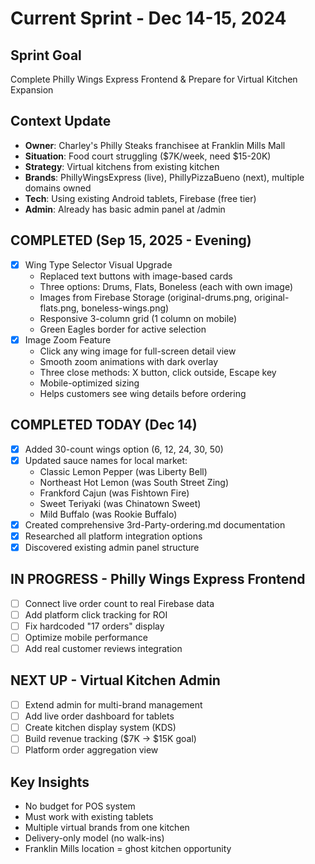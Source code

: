 # Current Sprint - Dec 14-15, 2024

## Sprint Goal
Complete Philly Wings Express Frontend & Prepare for Virtual Kitchen Expansion

## Context Update
- **Owner**: Charley's Philly Steaks franchisee at Franklin Mills Mall
- **Situation**: Food court struggling ($7K/week, need $15-20K)
- **Strategy**: Virtual kitchens from existing kitchen
- **Brands**: PhillyWingsExpress (live), PhillyPizzaBueno (next), multiple domains owned
- **Tech**: Using existing Android tablets, Firebase (free tier)
- **Admin**: Already has basic admin panel at /admin

## COMPLETED (Sep 15, 2025 - Evening)
- [X] Wing Type Selector Visual Upgrade
  - Replaced text buttons with image-based cards
  - Three options: Drums, Flats, Boneless (each with own image)
  - Images from Firebase Storage (original-drums.png, original-flats.png, boneless-wings.png)
  - Responsive 3-column grid (1 column on mobile)
  - Green Eagles border for active selection
- [X] Image Zoom Feature
  - Click any wing image for full-screen detail view
  - Smooth zoom animations with dark overlay
  - Three close methods: X button, click outside, Escape key
  - Mobile-optimized sizing
  - Helps customers see wing details before ordering

## COMPLETED TODAY (Dec 14)
- [X] Added 30-count wings option (6, 12, 24, 30, 50)
- [X] Updated sauce names for local market:
  - Classic Lemon Pepper (was Liberty Bell)
  - Northeast Hot Lemon (was South Street Zing)
  - Frankford Cajun (was Fishtown Fire)
  - Sweet Teriyaki (was Chinatown Sweet)
  - Mild Buffalo (was Rookie Buffalo)
- [X] Created comprehensive 3rd-Party-ordering.md documentation
- [X] Researched all platform integration options
- [X] Discovered existing admin panel structure

## IN PROGRESS - Philly Wings Express Frontend
- [ ] Connect live order count to real Firebase data
- [ ] Add platform click tracking for ROI
- [ ] Fix hardcoded "17 orders" display
- [ ] Optimize mobile performance
- [ ] Add real customer reviews integration

## NEXT UP - Virtual Kitchen Admin
- [ ] Extend admin for multi-brand management
- [ ] Add live order dashboard for tablets
- [ ] Create kitchen display system (KDS)
- [ ] Build revenue tracking ($7K → $15K goal)
- [ ] Platform order aggregation view

## Key Insights
- No budget for POS system
- Must work with existing tablets
- Multiple virtual brands from one kitchen
- Delivery-only model (no walk-ins)
- Franklin Mills location = ghost kitchen opportunity